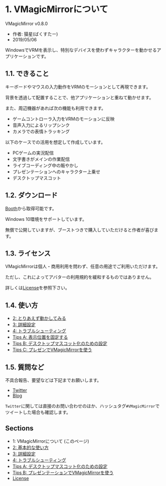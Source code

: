 
# 1. VMagicMirrorについて

VMagicMirror v0.8.0

* 作者: 獏星(ばくすたー)
* 2019/05/06

WindowsでVRMを表示し、特別なデバイスを使わずキャラクターを動かせるアプリケーションです。

## 1.1. できること

キーボードやマウスの入力動作をVRMのモーションとして再現できます。

背景を透過して配置することで、他アプリケーションと重ねて動かせます。

また、周辺機器があれば次の機能も利用できます。

* ゲームコントローラ入力をVRMのモーションに反映
* 音声入力によるリップシンク
* カメラでの表情トラッキング

以下のケースでの活用を想定して作成しています。

* PCゲームの実況配信
* 文字書きがメインの作業配信
* ライブコーディング中の賑やかし
* プレゼンテーションへのキャラクター上乗せ
* デスクトップマスコット

## 1.2. ダウンロード

[Booth](https://booth.pm/ja/items/1272298)から取得可能です。

Windows 10環境をサポートしています。

無償で公開していますが、ブーストつきで購入していただけると作者が喜びます。

## 1.3. ライセンス

VMagicMirrorは個人・商用利用を問わず、任意の用途でご利用いただけます。

ただし、これによってアバターの利用規約を緩和するものではありません。

詳しくは[License](./license.html)を参照下さい。

## 1.4. 使い方

* [2: とりあえず動かしてみる](./get_started.html)
* [3: 詳細設定](./about_settings.html)
* [4: トラブルシューティング](./troubleshooting.html)
* [Tips A: 表示位置を固定する](./tips_fix_position.html)
* [Tips B: デスクトップマスコット化のための設定](./tips_desktop_mascot.html)
* [Tips C: プレゼンでVMagicMirrorを使う](./tips_presentation.html)

## 1.5. 質問など

不具合報告、要望などは下記までお願いします。

* [Twitter](https://twitter.com/baku_dreameater)
* [Blog](https://www.baku-dreameater.net/)

`Twitter`に関しては直接のお問い合わせのほか、ハッシュタグ`#VMagicMirror`でツイートした場合も確認します。

## Sections

* 1: VMagicMirrorについて (このページ)
* [2: 基本的な使い方](./get_started.html)
* [3: 詳細設定](./about_settings.html)
* [4: トラブルシューティング](./troubleshooting.html)
* [Tips A: デスクトップマスコット化のための設定](./tips_desktop_mascot.html)
* [Tips B: プレゼンテーションでVMagicMirrorを使う](./tips_presentation.html)
* [License](./license.html)
